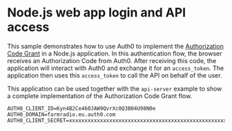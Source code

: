 # Node.js web app login and API access

This sample demonstrates how to use Auth0 to implement the [Authorization Code Grant](https://tools.ietf.org/html/rfc6749#section-4.1) in a Node.js application. In this authentication flow, the browser receives an Authorization Code from Auth0. After receiving this code, the application will interact with Auth0 and exchange it for an `access_token`. The application then uses this `access_token` to call the API on behalf of the user.

This application can be used together with the `api-server` example to show a complete implementation of the Authorization Code Grant flow. 

```
AUTH0_CLIENT_ID=Kyn4B2Ce460JAW9QvrXc0Q3B04U98N0e
AUTH0_DOMAIN=farmradio.eu.auth0.com
AUTH0_CLIENT_SECRET=xxxxxxxxxxxxxxxxxxxxxxxxxxxxxxxxxxxxxxxxxxxxxxxxxxxxxxxxxxxxxxxx
```

